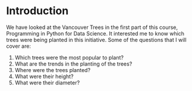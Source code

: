 # Introduction

We have looked at the Vancouver Trees in the first part of this course, Programming in Python for Data Science. It interested me to know which trees were being planted in this initiative. Some of the questions that I will cover are:

1.    Which trees were the most popular to plant?
2.    What are the trends in the planting of the trees?
3.    Where were the trees planted?
4.    What were their height?
5.    What were their diameter?


